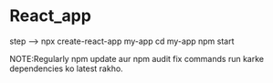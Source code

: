 # React_app
step -->  npx create-react-app my-app
cd my-app
npm start



 NOTE:Regularly npm update aur npm audit fix commands run karke dependencies ko latest rakho.


  
